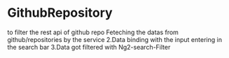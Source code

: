 # GithubRepository
to filter the rest api of github repo
Feteching the datas from github/repositories by the service
 2.Data binding with the input entering in the search bar
3.Data got filtered with Ng2-search-Filter
